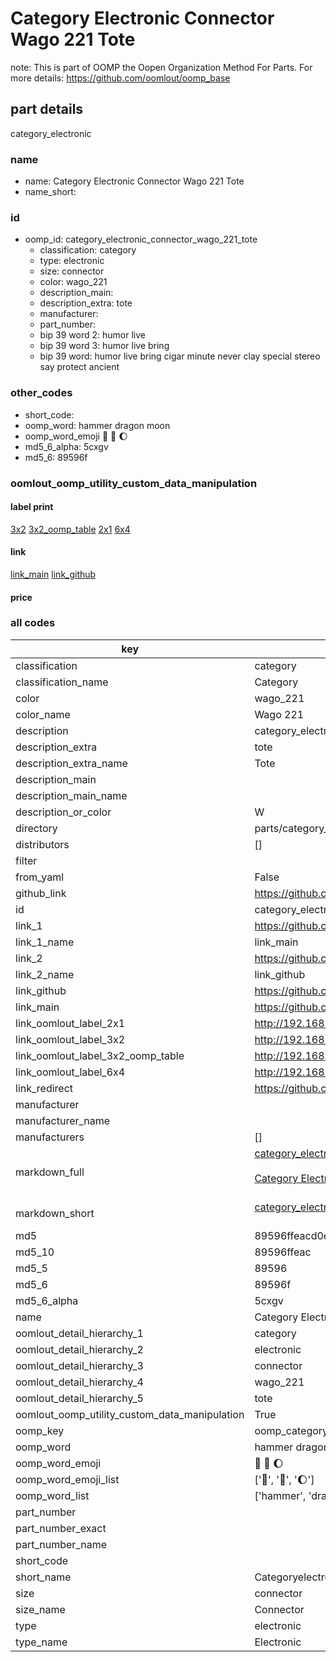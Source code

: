 # Category Electronic Connector Wago 221 Tote  

note: This is part of OOMP the Oopen Organization Method For Parts. For more details: https://github.com/oomlout/oomp_base

##  part details
  



category_electronic



### name
* name: Category Electronic Connector Wago 221 Tote
* name_short: 
### id
* oomp_id: category_electronic_connector_wago_221_tote
  * classification: category
  * type: electronic
  * size: connector
  * color: wago_221
  * description_main: 
  * description_extra: tote
  * manufacturer: 
  * part_number: 
  * bip 39 word 2: humor live
  * bip 39 word 3: humor live bring
  * bip 39 word: humor live bring cigar minute never clay special stereo say protect ancient

### other_codes
* short_code: 
* oomp_word: hammer dragon moon
* oomp_word_emoji :hammer: :dragon: :moon:
* md5_6_alpha: 5cxgv
* md5_6: 89596f






### oomlout_oomp_utility_custom_data_manipulation
#### label print
[3x2](http://192.168.1.245:1112/?label=oomp%205cxgv)
[3x2_oomp_table](http://192.168.1.108:1112/?label=oomp%205cxgv)
[2x1](http://192.168.1.242:1112/?label=oomp%205cxgv)
[6x4](http://192.168.1.55:1112/?label=oomp%205cxgv)    

#### link

[link_main](https://github.com/oomlout/oomlout_oomp_version_1_messy/tree/main/parts/category_electronic_connector_wago_221_tote) [link_github](https://github.com/oomlout/oomlout_oomp_version_1_messy/tree/main/parts/category_electronic_connector_wago_221_tote)                             

#### price







### all codes 
| key | value |  
| --- | --- |  
| classification | category |  
| classification_name | Category |  
| color | wago_221 |  
| color_name | Wago 221 |  
| description | category_electronic |  
| description_extra | tote |  
| description_extra_name | Tote |  
| description_main |  |  
| description_main_name |  |  
| description_or_color | W  |  
| directory | parts/category_electronic_connector_wago_221_tote |  
| distributors | [] |  
| filter |  |  
| from_yaml | False |  
| github_link | https://github.com/oomlout/oomlout_oomp_part_src/tree/main/parts/category_electronic_connector_wago_221_tote |  
| id | category_electronic_connector_wago_221_tote |  
| link_1 | https://github.com/oomlout/oomlout_oomp_version_1_messy/tree/main/parts/category_electronic_connector_wago_221_tote |  
| link_1_name | link_main |  
| link_2 | https://github.com/oomlout/oomlout_oomp_version_1_messy/tree/main/parts/category_electronic_connector_wago_221_tote |  
| link_2_name | link_github |  
| link_github | https://github.com/oomlout/oomlout_oomp_version_1_messy/tree/main/parts/category_electronic_connector_wago_221_tote |  
| link_main | https://github.com/oomlout/oomlout_oomp_version_1_messy/tree/main/parts/category_electronic_connector_wago_221_tote |  
| link_oomlout_label_2x1 | http://192.168.1.242:1112/?label=oomp%205cxgv |  
| link_oomlout_label_3x2 | http://192.168.1.245:1112/?label=oomp%205cxgv |  
| link_oomlout_label_3x2_oomp_table | http://192.168.1.108:1112/?label=oomp%205cxgv |  
| link_oomlout_label_6x4 | http://192.168.1.55:1112/?label=oomp%205cxgv |  
| link_redirect | https://github.com/oomlout/oomlout_oomp_version_1_messy/tree/main/parts/category_electronic_connector_wago_221_tote |  
| manufacturer |  |  
| manufacturer_name |  |  
| manufacturers | [] |  
| markdown_full | [category_electronic_connector_wago_221_tote](none)<br>[](none)<br>[Category Electronic Connector Wago 221 Tote](none)<br><br> |  
| markdown_short | [category_electronic_connector_wago_221_tote](none)<br><br> |  
| md5 | 89596ffeacd0e5465446a28e3860ab78 |  
| md5_10 | 89596ffeac |  
| md5_5 | 89596 |  
| md5_6 | 89596f |  
| md5_6_alpha | 5cxgv |  
| name | Category Electronic Connector Wago 221 Tote |  
| oomlout_detail_hierarchy_1 | category |  
| oomlout_detail_hierarchy_2 | electronic |  
| oomlout_detail_hierarchy_3 | connector |  
| oomlout_detail_hierarchy_4 | wago_221 |  
| oomlout_detail_hierarchy_5 | tote |  
| oomlout_oomp_utility_custom_data_manipulation | True |  
| oomp_key | oomp_category_electronic_connector_wago_221_tote |  
| oomp_word | hammer dragon moon |  
| oomp_word_emoji | :hammer: :dragon: :moon: |  
| oomp_word_emoji_list | [':hammer:', ':dragon:', ':moon:'] |  
| oomp_word_list | ['hammer', 'dragon', 'moon'] |  
| part_number |  |  
| part_number_exact |  |  
| part_number_name |  |  
| short_code |  |  
| short_name | Categoryelectronic |  
| size | connector |  
| size_name | Connector |  
| type | electronic |  
| type_name | Electronic |  
